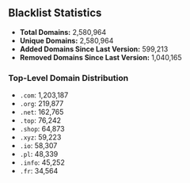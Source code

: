 ## Blacklist Statistics

- **Total Domains:** 2,580,964
- **Unique Domains:** 2,580,964
- **Added Domains Since Last Version:** 599,213
- **Removed Domains Since Last Version:** 1,040,165

### Top-Level Domain Distribution

-  `.com`: 1,203,187
-  `.org`: 219,877
-  `.net`: 162,765
-  `.top`: 76,242
-  `.shop`: 64,873
-  `.xyz`: 59,223
-  `.io`: 58,307
-  `.pl`: 48,339
-  `.info`: 45,252
-  `.fr`: 34,564
